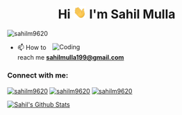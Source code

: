 
<h1 align="center">Hi <img src="https://raw.githubusercontent.com/ABSphreak/ABSphreak/master/gifs/Hi.gif" width="30px"> I'm Sahil Mulla</h1>


<p align="left"> <img src="https://komarev.com/ghpvc/?username=sahilm9620&label=Profile%20views&color=129e00&style=plastic" alt="sahilm9620" /> </p>
<img align="right" alt="Coding" width="400" src="https://cdn.dribbble.com/users/2646423/screenshots/5507196/computer.gif">



- 📫 How to reach me **sahilmulla199@gmail.com**



<h3 align="left">Connect with me:</h3>
<p align="left">
<a href="https://twitter.com/SahilMu64171390" target="blank"><img align="center" src="https://cdn.jsdelivr.net/npm/simple-icons@3.0.1/icons/twitter.svg" alt="sahilm9620" height="30" width="40" /></a>
<a href="https://www.linkedin.com/in/sahil-mulla-57a981152/" target="blank"><img align="center" src="https://cdn.jsdelivr.net/npm/simple-icons@3.0.1/icons/linkedin.svg" alt="sahilm9620" height="30" width="40" /></a>
<a href="https://instagram.com/sahilm9620" target="blank"><img align="center" src="https://cdn.jsdelivr.net/npm/simple-icons@3.0.1/icons/instagram.svg" alt="sahilm9620" height="30" width="40" /></a>
</p>



[![Sahil's Github Stats](https://github-readme-stats.vercel.app/api?username=sahilm9620&show_icons=true&count_private=true)](https://github.com/sahilm9620/github-readme-stats)



